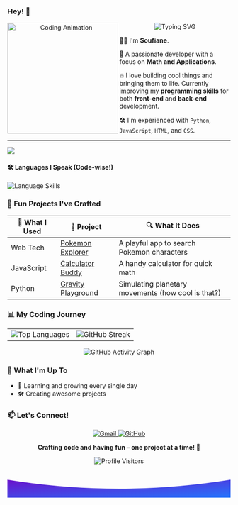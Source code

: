 ### Hey! 👾

<div align="center">
<img src="https://images-wixmp-ed30a86b8c4ca887773594c2.wixmp.com/f/b47ae333-6120-4f76-a614-ffad39b897ee/dbciwf4-c68941de-7a4b-47f7-94d7-1a93bae30392.gif?token=eyJ0eXAiOiJKV1QiLCJhbGciOiJIUzI1NiJ9.eyJzdWIiOiJ1cm46YXBwOjdlMGQxODg5ODIyNjQzNzNhNWYwZDQxNWVhMGQyNmUwIiwiaXNzIjoidXJuOmFwcDo3ZTBkMTg4OTgyMjY0MzczYTVmMGQ0MTVlYTBkMjZlMCIsIm9iaiI6W1t7InBhdGgiOiJcL2ZcL2I0N2FlMzMzLTYxMjAtNGY3Ni1hNjE0LWZmYWQzOWI4OTdlZVwvZGJjaXdmNC1jNjg5NDFkZS03YTRiLTQ3ZjctOTRkNy0xYTkzYmFlMzAzOTIuZ2lmIn1dXSwiYXVkIjpbInVybjpzZXJ2aWNlOmZpbGUuZG93bmxvYWQiXX0._8cEpFPfeCCkzjPb9RwzWBoHVGu-AH6c900gl9y1AqQ" alt="Coding Animation" width="250" align="left">

<img src="https://readme-typing-svg.demolab.com/?font=Fira+Code&pause=1000&color=F705B4&center=true&width=435&lines=Hey+there!+%F0%9F%91%8B;I%27m+Soufiane+%F0%9F%92%BB;Math+%26+Applications+Student+%F0%9F%A7%AE;Always+Learning+%F0%9F%93%88" alt="Typing SVG" />
</div>

👨‍💻 I'm **Soufiane**.

🔧 A passionate developer with a focus on **Math and Applications**.

🔥 I love building cool things and bringing them to life. Currently improving my **programming skills** for both **front-end** and **back-end** development.

🛠️ I'm experienced with `Python`, `JavaScript`, `HTML`, and `CSS`.

---

![](https://komarev.com/ghpvc/?username=SoufianeEch&color=brightgreen)

#### 🛠️ Languages I Speak (Code-wise!)
<div align="left">
  <img src="https://skillicons.dev/icons?i=python,javascript,html,css,git,vscode,figma" alt="Language Skills"/>
</div>


### 🚀 Fun Projects I've Crafted

| 🎨 What I Used | 🚀 Project | 🔍 What It Does |
|---------------|------------|-----------------|
| Web Tech | [Pokemon Explorer](https://github.com/SoufianeEch/pokemonSearch/tree/main/pokemon-seach-img) | A playful app to search Pokemon characters |
| JavaScript | [Calculator Buddy](https://github.com/SoufianeEch/Calculator/tree/main/calculator) | A handy calculator for quick math |
| Python | [Gravity Playground](https://github.com/SoufianeEch) | Simulating planetary movements (how cool is that?) |

### 📊 My Coding Journey

<div align="center">
  <table>
    <tr>
      <td><img src="https://github-readme-stats.vercel.app/api/top-langs/?username=SoufianeEch&layout=compact&theme=dark" alt="Top Languages"/></td>
      <td><img src="https://github-readme-streak-stats.herokuapp.com/?user=SoufianeEch&theme=dark" alt="GitHub Streak"/></td>
    </tr>
  </table>

  <img src="https://github-readme-activity-graph.vercel.app/graph?username=SoufianeEch&theme=react-dark" alt="GitHub Activity Graph"/>
</div>

### 🌟 What I'm Up To
- 🌱 Learning and growing every single day
- 🛠️ Creating awesome projects

### 📫 Let's Connect!

<div align="center">
  <a href="mailto:soufiane.ech.chouia@gmail.com">
    <img src="https://img.shields.io/badge/Say%20Hello-Gmail-red?style=for-the-badge&logo=gmail" alt="Gmail"/>
  </a>
  <a href="https://github.com/SoufianeEch">
    <img src="https://img.shields.io/badge/Check%20Out%20My%20Work-GitHub-black?style=for-the-badge&logo=github" alt="GitHub"/>
  </a>
  <!-- <a href="https://linkedin.com/in/soufiane-ech-chouia">
    <img src="https://img.shields.io/badge/LinkedIn-blue?style=for-the-badge&logo=linkedin" alt="LinkedIn"/> -->
  </a>
</div>

<div align="center">
  
  **Crafting code and having fun – one project at a time! 🚀**
  
  ![Profile Visitors](https://visitor-badge.laobi.icu/badge?page_id=SoufianeEch.SoufianeEch)
</div>

<div align="center">
  <svg xmlns="http://www.w3.org/2000/svg" viewBox="0 0 1000 80" style="width:100%; height:80px;">
    <defs>
      <linearGradient id="grad2" x1="0%" y1="0%" x2="100%" y2="100%">
        <stop offset="0%" style="stop-color:#6a11cb;stop-opacity:1" />
        <stop offset="100%" style="stop-color:#2575fc;stop-opacity:1" />
      </linearGradient>
    </defs>
    <path d="M0,0 Q500,80 1000,0 L1000,80 L0,80 Z" fill="url(#grad2)"/>
  </svg>
</div>
